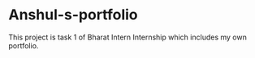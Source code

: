 # Anshul-s-portfolio
This project is task 1 of Bharat Intern Internship which includes my own portfolio.
